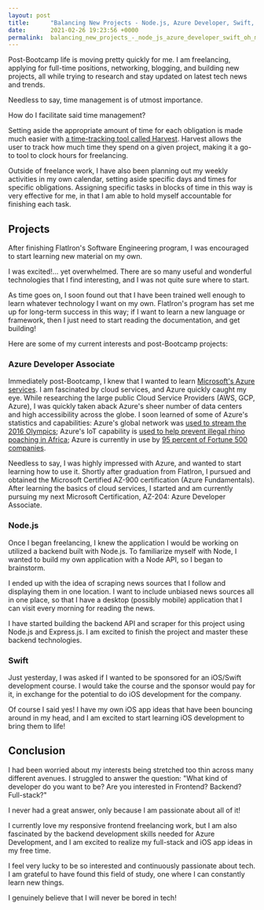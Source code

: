 ```yaml
---
layout: post
title:      "Balancing New Projects - Node.js, Azure Developer, Swift, Oh My!"
date:       2021-02-26 19:23:56 +0000
permalink:  balancing_new_projects_-_node_js_azure_developer_swift_oh_my
---
```



Post-Bootcamp life is moving pretty quickly for me. I am freelancing, applying for full-time positions, networking, blogging, and building new projects, all while trying to research and stay updated on latest tech news and trends. 

Needless to say, time management is of utmost importance.

How do I facilitate said time management?

Setting aside the appropriate amount of time for each obligation is made much easier with [a time-tracking tool called Harvest](https://www.getharvest.com/). Harvest allows the user to track how much time they spend on a given project, making it a go-to tool to clock hours for freelancing. 

Outside of freelance work, I have also been planning out my weekly activities in my own calendar, setting aside specific days and times for specific obligations. Assigning specific tasks in blocks of time in this way is very effective for me, in that I am able to hold myself accountable for finishing each task.

## Projects

After finishing FlatIron's Software Engineering program, I was encouraged to start learning new material on my own.

I was excited!... yet overwhelmed. There are so many useful and wonderful technologies that I find interesting, and I was not quite sure where to start.

As time goes on, I soon found out that I have been trained well enough to learn whatever technology I want on my own. FlatIron's program has set me up for long-term success in this way; if I want to learn a new language or framework, then I just need to start reading the documentation, and get building!

Here are some of my current interests and post-Bootcamp projects:

### Azure Developer Associate

Immediately post-Bootcamp, I knew that I wanted to learn [Microsoft's Azure services](https://azure.microsoft.com/en-us/). I am fascinated by cloud services, and Azure quickly caught my eye. While researching the large public Cloud Service Providers (AWS, GCP, Azure), I was quickly taken aback Azure's sheer number of data centers and high accessibility across the globe. I soon learned of some of Azure's statistics and capabilities: Azure's global network was [used to stream the 2016 Olympics](https://news.microsoft.com/2016/08/01/nbc-olympics-selects-microsoft-azure-to-provide-live-and-on-demand-streaming-for-its-production-of-the-2016-olympic-games-in-rio/); Azure's IoT capability is [used to help prevent illegal rhino poaching in Africa](https://devblogs.microsoft.com/cse/2019/05/07/preventing-rhino-poaching-though-microsoft-azure/); Azure is currently in use by [95 percent of Fortune 500 companies](https://www.extremetech.com/deals/307468-microsoft-azure-is-used-by-95-percent-of-fortune-500-companies-learn-to-use-their-cloud-services-now#:~:text=Microsoft%20Azure%20Is%20Used%20By%2095%20Percent%20Of%20Fortune%20500%20Companies.,-Learn%20To%20Use).

Needless to say, I was highly impressed with Azure, and wanted to start learning how to use it. Shortly after graduation from FlatIron, I pursued and obtained the Microsoft Certified AZ-900 certification (Azure Fundamentals). After learning the basics of cloud services, I started and am currently pursuing my next Microsoft Certification, AZ-204: Azure Developer Associate.

### Node.js

Once I began freelancing, I knew the application I would be working on utilized a backend built with Node.js. To familiarize myself with Node, I wanted to build my own application with a Node API, so I began to brainstorm.

I ended up with the idea of scraping news sources that I follow and displaying them in one location. I want to include unbiased news sources all in one place, so that I have a desktop (possibly mobile) application that I can visit every morning for reading the news.

I have started building the backend API and scraper for this project using Node.js and Express.js. I am excited to finish the project and master these backend technologies.

### Swift

Just yesterday, I was asked if I wanted to be sponsored for an iOS/Swift development course. I would take the course and the sponsor would pay for it, in exchange for the potential to do iOS development for the company. 

Of course I said yes! I have my own iOS app ideas that have been bouncing around in my head, and I am excited to start learning iOS development to bring them to life!


## Conclusion

I had been worried about my interests being stretched too thin across many different avenues. I struggled to answer the question: "What kind of developer do you want to be? Are you interested in Frontend? Backend? Full-stack?"

I never had a great answer, only because I am passionate about all of it! 

I currently love my responsive frontend freelancing work, but I am also fascinated by the backend development skills needed for Azure Development, and I am excited to realize my full-stack and iOS app ideas in my free time. 

I feel very lucky to be so interested and continuously passionate about tech. I am grateful to have found this field of study, one where I can constantly learn new things. 

I genuinely believe that I will never be bored in tech!
